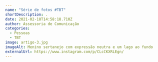 ```yaml
---
name: "Série de fotos #TBT"
shortDescription: .
date: 2021-02-18T14:58:18.710Z
author: Assessoria de Comunicação
categories:
  - Pessoas
  - TBT
image: artigo-3.jpg
imageAlt: Menino sertanejo com expressão neutra e um lago ao fundo
externalUrl: https://www.instagram.com/p/CLcCKXRLEgn/
---
```

